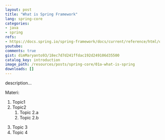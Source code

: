 ```yaml
---
layout: post
title: "What is Spring Framework"
lang: spring-core
categories:
- java
- spring
refs: 
- https://docs.spring.io/spring-framework/docs/current/reference/html/overview.html#overview
youtube: 
comments: true
gist: dimMaryanto93/18ec7d7d241ffdac192d249106d35500
catalog_key: introduction
image_path: /resources/posts/spring-core/01a-what-is-spring
downloads: []
---
```



description...

Materi: 

1. Topic1
2. Topic2
    1. Topic 2.a
    2. Topic 2.b
<!--more-->
3. Topic 3
4. Topic 4